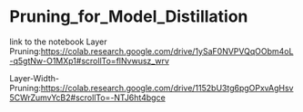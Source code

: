 # Pruning_for_Model_Distillation
link to the notebook
Layer Pruning:https://colab.research.google.com/drive/1ySaF0NVPVQqOObm4oL-q5gtNw-O1MXp1#scrollTo=flNvwusz_wrv

Layer-Width-Pruning:https://colab.research.google.com/drive/1152bU3tg6pgOPxvAgHsv5CWrZumvYcB2#scrollTo=-NTJ6ht4bgce
